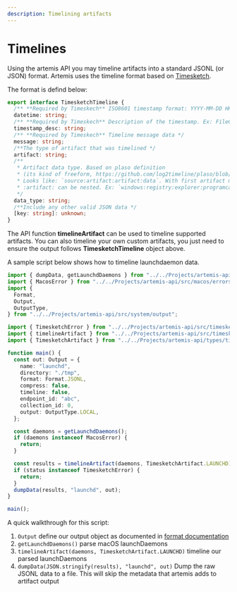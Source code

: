```yaml
---
description: Timelining artifacts
---
```


# Timelines

Using the artemis API you may timeline artifacts into a standard JSONL (or JSON)
format. Artemis uses the timeline format based on
[Timesketch](https://timesketch.org/).

The format is defind below:

```typescript
export interface TimesketchTimeline {
  /** **Required by Timeskech** ISO8601 timestamp format: YYYY-MM-DD HH:mm:ss. All times are in UTC */
  datetime: string;
  /** **Required by Timeskech** Description of the timestamp. Ex: FileCreated */
  timestamp_desc: string;
  /** **Required by Timeskech** Timeline message data */
  message: string;
  /**The type of artifact that was timelined */
  artifact: string;
  /**
   * Artifact data type. Based on plaso definition
   * (its kind of freeform, https://github.com/log2timeline/plaso/blob/main/docs/sources/user/Scribbles-about-events.md).
   * Looks like: `source:artifact:artifact:data`. With first artifact most generic and second one more specific
   * :artifact: can be nested. Ex: `windows:registry:explorer:programcache`
   */
  data_type: string;
  /**Include any other valid JSON data */
  [key: string]: unknown;
}
```

The API function **timelineArtifact** can be used to timeline supported
artifacts. You can also timeline your own custom artifacts, you just need to
ensure the output follows **TimesketchTimeline** object above.

A sample script below shows how to timeline launchdaemon data.

```typescript
import { dumpData, getLaunchdDaemons } from "../../Projects/artemis-api/mod";
import { MacosError } from "../../Projects/artemis-api/src/macos/errors";
import {
  Format,
  Output,
  OutputType,
} from "../../Projects/artemis-api/src/system/output";

import { TimesketchError } from "../../Projects/artemis-api/src/timesketch/error";
import { timelineArtifact } from "../../Projects/artemis-api/src/timesketch/timeline";
import { TimesketchArtifact } from "../../Projects/artemis-api/types/timesketch/timeline";

function main() {
  const out: Output = {
    name: "launchd",
    directory: "./tmp",
    format: Format.JSONL,
    compress: false,
    timeline: false,
    endpoint_id: "abc",
    collection_id: 0,
    output: OutputType.LOCAL,
  };

  const daemons = getLaunchdDaemons();
  if (daemons instanceof MacosError) {
    return;
  }

  const results = timelineArtifact(daemons, TimesketchArtifact.LAUNCHD);
  if (status instanceof TimesketchError) {
    return;
  }
  dumpData(results, "launchd", out);
}

main();
```

A quick walkthrough for this script:

1. `Output` define our output object as documented in
   [format documentation](../../Intro/Collections/format.md)
2. `getLaunchdDaemons()` parse macOS launchDaemons
3. `timelineArtifact(daemons, TimesketchArtifact.LAUNCHD)` timeline our parsed
   launchDaemons
4. `dumpData(JSON.stringify(results), "launchd", out)` Dump the raw JSONL data
   to a file. This will skip the metadata that artemis adds to artifact output
